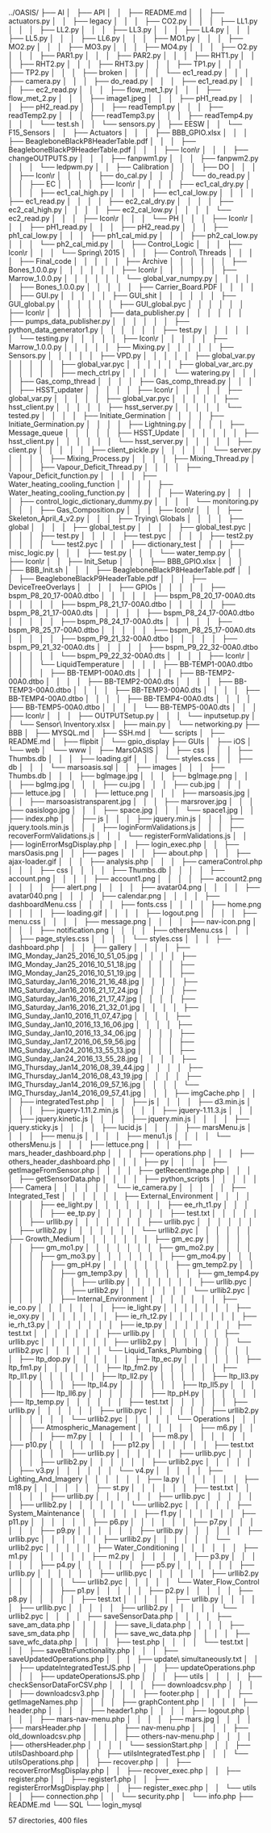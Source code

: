 ../OASIS/
├── AI
│   ├── API
│   │   ├── README.md
│   │   ├── actuators.py
│   │   ├── legacy
│   │   │   ├── CO2.py
│   │   │   ├── LL1.py
│   │   │   ├── LL2.py
│   │   │   ├── LL3.py
│   │   │   ├── LL4.py
│   │   │   ├── LL5.py
│   │   │   ├── LL6.py
│   │   │   ├── MO1.py
│   │   │   ├── MO2.py
│   │   │   ├── MO3.py
│   │   │   ├── MO4.py
│   │   │   ├── O2.py
│   │   │   ├── PAR1.py
│   │   │   ├── PAR2.py
│   │   │   ├── RHT1.py
│   │   │   ├── RHT2.py
│   │   │   ├── RHT3.py
│   │   │   ├── TP1.py
│   │   │   ├── TP2.py
│   │   │   ├── broken
│   │   │   │   └── ec1_read.py
│   │   │   ├── camera.py
│   │   │   ├── do_read.py
│   │   │   ├── ec1_read.py
│   │   │   ├── ec2_read.py
│   │   │   ├── flow_met_1.py
│   │   │   ├── flow_met_2.py
│   │   │   ├── image1.jpeg
│   │   │   ├── pH1_read.py
│   │   │   ├── pH2_read.py
│   │   │   ├── readTemp1.py
│   │   │   ├── readTemp2.py
│   │   │   ├── readTemp3.py
│   │   │   ├── readTemp4.py
│   │   │   └── test.sh
│   │   └── sensors.py
│   ├── EESW
│   │   └── F15_Sensors
│   │       ├── Actuators
│   │       │   ├── BBB_GPIO.xlsx
│   │       │   ├── BeagleboneBlackP8HeaderTable.pdf
│   │       │   ├── BeagleboneBlackP9HeaderTable.pdf
│   │       │   ├── Icon\r
│   │       │   ├── changeOUTPUTS.py
│   │       │   ├── fanpwm1.py
│   │       │   ├── fanpwm2.py
│   │       │   └── ledpwm.py
│   │       ├── Calibration
│   │       │   ├── DO
│   │       │   │   ├── Icon\r
│   │       │   │   ├── do_cal.py
│   │       │   │   └── do_read.py
│   │       │   ├── EC
│   │       │   │   ├── Icon\r
│   │       │   │   ├── ec1_cal_dry.py
│   │       │   │   ├── ec1_cal_high.py
│   │       │   │   ├── ec1_cal_low.py
│   │       │   │   ├── ec1_read.py
│   │       │   │   ├── ec2_cal_dry.py
│   │       │   │   ├── ec2_cal_high.py
│   │       │   │   ├── ec2_cal_low.py
│   │       │   │   └── ec2_read.py
│   │       │   ├── Icon\r
│   │       │   └── PH
│   │       │       ├── Icon\r
│   │       │       ├── pH1_read.py
│   │       │       ├── pH2_read.py
│   │       │       ├── ph1_cal_low.py
│   │       │       ├── ph1_cal_mid.py
│   │       │       ├── ph2_cal_low.py
│   │       │       └── ph2_cal_mid.py
│   │       ├── Control_Logic
│   │       │   ├── Icon\r
│   │       │   └── Spring\ 2015
│   │       │       ├── Control\ Threads
│   │       │       │   ├── Final_code
│   │       │       │   │   ├── Archive
│   │       │       │   │   │   ├── Bones_1.0.0.py
│   │       │       │   │   │   ├── Icon\r
│   │       │       │   │   │   ├── Marrow_1.0.0.py
│   │       │       │   │   │   └── global_var_numpy.py
│   │       │       │   │   ├── Bones_1.0.0.py
│   │       │       │   │   ├── Carrier_Board.PDF
│   │       │       │   │   ├── GUI.py
│   │       │       │   │   ├── GUI_shit
│   │       │       │   │   │   ├── GUI_global.py
│   │       │       │   │   │   ├── GUI_global.pyc
│   │       │       │   │   │   ├── Icon\r
│   │       │       │   │   │   ├── data_publisher.py
│   │       │       │   │   │   ├── pumps_data_publisher.py
│   │       │       │   │   │   ├── python_data_generator1.py
│   │       │       │   │   │   ├── test.py
│   │       │       │   │   │   └── testing.py
│   │       │       │   │   ├── Icon\r
│   │       │       │   │   ├── Marrow_1.0.0.py
│   │       │       │   │   ├── Mixing.py
│   │       │       │   │   ├── Sensors.py
│   │       │       │   │   ├── VPD.py
│   │       │       │   │   ├── global_var.py
│   │       │       │   │   ├── global_var.pyc
│   │       │       │   │   ├── global_var_arc.py
│   │       │       │   │   ├── mech_ctrl.py
│   │       │       │   │   └── watering.py
│   │       │       │   ├── Gas_comp_thread
│   │       │       │   ├── Gas_comp_thread.py
│   │       │       │   ├── HSST_updater
│   │       │       │   │   ├── Icon\r
│   │       │       │   │   ├── global_var.py
│   │       │       │   │   ├── global_var.pyc
│   │       │       │   │   ├── hsst_client.py
│   │       │       │   │   ├── hsst_server.py
│   │       │       │   │   └── tested.py
│   │       │       │   ├── Initiate_Germination
│   │       │       │   ├── Initiate_Germination.py
│   │       │       │   ├── Lightning.py
│   │       │       │   ├── Message_queue
│   │       │       │   │   ├── HSST_Update
│   │       │       │   │   │   ├── hsst_client.py
│   │       │       │   │   │   └── hsst_server.py
│   │       │       │   │   ├── client.py
│   │       │       │   │   ├── client_pickle.py
│   │       │       │   │   └── server.py
│   │       │       │   ├── Mixing_Process.py
│   │       │       │   ├── Mixing_Thread.py
│   │       │       │   ├── Vapour_Deficit_Thread.py
│   │       │       │   ├── Vapour_Deficit_function.py
│   │       │       │   ├── Water_heating_cooling_function
│   │       │       │   ├── Water_heating_cooling_function.py
│   │       │       │   ├── Watering.py
│   │       │       │   ├── control_logic_dictionary_dummy.py
│   │       │       │   └── monitoring.py
│   │       │       ├── Gas_Composition.py
│   │       │       ├── Icon\r
│   │       │       ├── Skeleton_April_4_v2.py
│   │       │       ├── Trying\ Globals
│   │       │       │   ├── global
│   │       │       │   ├── global_test.py
│   │       │       │   ├── global_test.pyc
│   │       │       │   ├── test.py
│   │       │       │   ├── test.pyc
│   │       │       │   ├── test2.py
│   │       │       │   └── test2.pyc
│   │       │       ├── dictionary_test
│   │       │       ├── misc_logic.py
│   │       │       ├── test.py
│   │       │       └── water_temp.py
│   │       ├── Icon\r
│   │       ├── Init_Setup
│   │       │   ├── BBB_GPIO.xlsx
│   │       │   ├── BBB_Init.sh
│   │       │   ├── BeagleboneBlackP8HeaderTable.pdf
│   │       │   ├── BeagleboneBlackP9HeaderTable.pdf
│   │       │   ├── DeviceTreeOverlays
│   │       │   │   ├── GPIOs
│   │       │   │   │   ├── bspm_P8_20_17-00A0.dtbo
│   │       │   │   │   ├── bspm_P8_20_17-00A0.dts
│   │       │   │   │   ├── bspm_P8_21_17-00A0.dtbo
│   │       │   │   │   ├── bspm_P8_21_17-00A0.dts
│   │       │   │   │   ├── bspm_P8_24_17-00A0.dtbo
│   │       │   │   │   ├── bspm_P8_24_17-00A0.dts
│   │       │   │   │   ├── bspm_P8_25_17-00A0.dtbo
│   │       │   │   │   ├── bspm_P8_25_17-00A0.dts
│   │       │   │   │   ├── bspm_P9_21_32-00A0.dtbo
│   │       │   │   │   ├── bspm_P9_21_32-00A0.dts
│   │       │   │   │   ├── bspm_P9_22_32-00A0.dtbo
│   │       │   │   │   └── bspm_P9_22_32-00A0.dts
│   │       │   │   ├── Icon\r
│   │       │   │   └── LiquidTemperature
│   │       │   │       ├── BB-TEMP1-00A0.dtbo
│   │       │   │       ├── BB-TEMP1-00A0.dts
│   │       │   │       ├── BB-TEMP2-00A0.dtbo
│   │       │   │       ├── BB-TEMP2-00A0.dts
│   │       │   │       ├── BB-TEMP3-00A0.dtbo
│   │       │   │       ├── BB-TEMP3-00A0.dts
│   │       │   │       ├── BB-TEMP4-00A0.dtbo
│   │       │   │       ├── BB-TEMP4-00A0.dts
│   │       │   │       ├── BB-TEMP5-00A0.dtbo
│   │       │   │       └── BB-TEMP5-00A0.dts
│   │       │   ├── Icon\r
│   │       │   ├── OUTPUTSetup.py
│   │       │   └── inputsetup.py
│   │       └── Sensor\ Inventory.xlsx
│   ├── main.py
│   └── networking.py
├── BBB
│   ├── MYSQL.md
│   ├── SSH.md
│   └── scripts
│       ├── README.md
│       ├── flipbit
│       └── gpio_display
├── GUIs
│   ├── iOS
│   └── web
│       └── www
│           ├── MarsOASIS
│           │   ├── css
│           │   │   ├── Thumbs.db
│           │   │   ├── loading.gif
│           │   │   └── styles.css
│           │   ├── db
│           │   │   └── marsoasis.sql
│           │   ├── images
│           │   │   ├── Thumbs.db
│           │   │   ├── bgImage.jpg
│           │   │   ├── bgImage.png
│           │   │   ├── bgImg.jpg
│           │   │   ├── cu.jpg
│           │   │   ├── cub.jpg
│           │   │   ├── lettuce.jpg
│           │   │   ├── lettuce.png
│           │   │   ├── marsoasis.jpg
│           │   │   ├── marsoasistransparent.jpg
│           │   │   ├── marsrover.jpg
│           │   │   ├── oasislogo.jpg
│           │   │   ├── space.jpg
│           │   │   └── space1.jpg
│           │   ├── index.php
│           │   ├── js
│           │   │   ├── jquery.min.js
│           │   │   ├── jquery.tools.min.js
│           │   │   ├── loginFormValidations.js
│           │   │   ├── recoverFormValidations.js
│           │   │   └── registerFormValidations.js
│           │   ├── loginErrorMsgDisplay.php
│           │   ├── login_exec.php
│           │   ├── marsOasis.png
│           │   ├── pages
│           │   │   ├── about.php
│           │   │   ├── ajax-loader.gif
│           │   │   ├── analysis.php
│           │   │   ├── cameraControl.php
│           │   │   ├── css
│           │   │   │   ├── Thumbs.db
│           │   │   │   ├── account.png
│           │   │   │   ├── account1.png
│           │   │   │   ├── account2.png
│           │   │   │   ├── alert.png
│           │   │   │   ├── avatar04.png
│           │   │   │   ├── avatar040.png
│           │   │   │   ├── calendar.png
│           │   │   │   ├── dashboardMenu.css
│           │   │   │   ├── fonts.css
│           │   │   │   ├── home.png
│           │   │   │   ├── loading.gif
│           │   │   │   ├── logout.png
│           │   │   │   ├── menu.css
│           │   │   │   ├── message.png
│           │   │   │   ├── nav-icon.png
│           │   │   │   ├── notification.png
│           │   │   │   ├── othersMenu.css
│           │   │   │   ├── page_styles.css
│           │   │   │   └── styles.css
│           │   │   ├── dashboard.php
│           │   │   ├── gallery
│           │   │   │   ├── IMG_Monday_Jan25_2016_10_51_05.jpg
│           │   │   │   ├── IMG_Monday_Jan25_2016_10_51_18.jpg
│           │   │   │   ├── IMG_Monday_Jan25_2016_10_51_19.jpg
│           │   │   │   ├── IMG_Saturday_Jan16_2016_21_16_48.jpg
│           │   │   │   ├── IMG_Saturday_Jan16_2016_21_17_24.jpg
│           │   │   │   ├── IMG_Saturday_Jan16_2016_21_17_47.jpg
│           │   │   │   ├── IMG_Saturday_Jan16_2016_21_32_01.jpg
│           │   │   │   ├── IMG_Sunday_Jan10_2016_11_07_47.jpg
│           │   │   │   ├── IMG_Sunday_Jan10_2016_13_16_06.jpg
│           │   │   │   ├── IMG_Sunday_Jan10_2016_13_34_06.jpg
│           │   │   │   ├── IMG_Sunday_Jan17_2016_06_59_56.jpg
│           │   │   │   ├── IMG_Sunday_Jan24_2016_13_55_13.jpg
│           │   │   │   ├── IMG_Sunday_Jan24_2016_13_55_28.jpg
│           │   │   │   ├── IMG_Thursday_Jan14_2016_08_39_44.jpg
│           │   │   │   ├── IMG_Thursday_Jan14_2016_08_43_19.jpg
│           │   │   │   ├── IMG_Thursday_Jan14_2016_09_57_16.jpg
│           │   │   │   └── IMG_Thursday_Jan14_2016_09_57_41.jpg
│           │   │   ├── imgCache.php
│           │   │   ├── integratedTest.php
│           │   │   ├── js
│           │   │   │   ├── d3.min.js
│           │   │   │   ├── jquery-1.11.2.min.js
│           │   │   │   ├── jquery-1.11.3.js
│           │   │   │   ├── jquery.kinetic.js
│           │   │   │   ├── jquery.min.js
│           │   │   │   ├── jquery.sticky.js
│           │   │   │   ├── lucid.js
│           │   │   │   ├── marsMenu.js
│           │   │   │   ├── menu.js
│           │   │   │   ├── menu1.js
│           │   │   │   └── othersMenu.js
│           │   │   ├── lettuce.png
│           │   │   ├── mars_header_dashboard.php
│           │   │   ├── operations.php
│           │   │   ├── others_header_dashboard.php
│           │   │   ├── py
│           │   │   │   ├── getImageFromSensor.php
│           │   │   │   ├── getRecentImage.php
│           │   │   │   ├── getSensorData.php
│           │   │   │   ├── python_scripts
│           │   │   │   │   ├── Camera
│           │   │   │   │   │   └── ie_camera.py
│           │   │   │   │   ├── Integrated_Test
│           │   │   │   │   │   ├── External_Environment
│           │   │   │   │   │   │   ├── ee_light.py
│           │   │   │   │   │   │   ├── ee_rh_t1.py
│           │   │   │   │   │   │   ├── ee_tp.py
│           │   │   │   │   │   │   ├── test.txt
│           │   │   │   │   │   │   ├── urllib.py
│           │   │   │   │   │   │   ├── urllib.pyc
│           │   │   │   │   │   │   ├── urllib2.py
│           │   │   │   │   │   │   └── urllib2.pyc
│           │   │   │   │   │   ├── Growth_Medium
│           │   │   │   │   │   │   ├── gm_ec.py
│           │   │   │   │   │   │   ├── gm_mo1.py
│           │   │   │   │   │   │   ├── gm_mo2.py
│           │   │   │   │   │   │   ├── gm_mo3.py
│           │   │   │   │   │   │   ├── gm_mo4.py
│           │   │   │   │   │   │   ├── gm_pH.py
│           │   │   │   │   │   │   ├── gm_temp2.py
│           │   │   │   │   │   │   ├── gm_temp3.py
│           │   │   │   │   │   │   ├── gm_temp4.py
│           │   │   │   │   │   │   ├── urllib.py
│           │   │   │   │   │   │   ├── urllib.pyc
│           │   │   │   │   │   │   ├── urllib2.py
│           │   │   │   │   │   │   └── urllib2.pyc
│           │   │   │   │   │   ├── Internal_Environment
│           │   │   │   │   │   │   ├── ie_co.py
│           │   │   │   │   │   │   ├── ie_light.py
│           │   │   │   │   │   │   ├── ie_oxy.py
│           │   │   │   │   │   │   ├── ie_rh_t2.py
│           │   │   │   │   │   │   ├── ie_rh_t3.py
│           │   │   │   │   │   │   ├── ie_tp.py
│           │   │   │   │   │   │   ├── test.txt
│           │   │   │   │   │   │   ├── urllib.py
│           │   │   │   │   │   │   ├── urllib.pyc
│           │   │   │   │   │   │   ├── urllib2.py
│           │   │   │   │   │   │   └── urllib2.pyc
│           │   │   │   │   │   └── Liquid_Tanks_Plumbing
│           │   │   │   │   │       ├── ltp_dop.py
│           │   │   │   │   │       ├── ltp_ec.py
│           │   │   │   │   │       ├── ltp_fm1.py
│           │   │   │   │   │       ├── ltp_fm2.py
│           │   │   │   │   │       ├── ltp_ll1.py
│           │   │   │   │   │       ├── ltp_ll2.py
│           │   │   │   │   │       ├── ltp_ll3.py
│           │   │   │   │   │       ├── ltp_ll4.py
│           │   │   │   │   │       ├── ltp_ll5.py
│           │   │   │   │   │       ├── ltp_ll6.py
│           │   │   │   │   │       ├── ltp_pH.py
│           │   │   │   │   │       ├── ltp_temp.py
│           │   │   │   │   │       ├── test.txt
│           │   │   │   │   │       ├── urllib.py
│           │   │   │   │   │       ├── urllib.pyc
│           │   │   │   │   │       ├── urllib2.py
│           │   │   │   │   │       └── urllib2.pyc
│           │   │   │   │   └── Operations
│           │   │   │   │       ├── Atmospheric_Management
│           │   │   │   │       │   ├── m6.py
│           │   │   │   │       │   ├── m7.py
│           │   │   │   │       │   ├── m8.py
│           │   │   │   │       │   ├── p10.py
│           │   │   │   │       │   ├── p12.py
│           │   │   │   │       │   ├── test.txt
│           │   │   │   │       │   ├── urllib.py
│           │   │   │   │       │   ├── urllib.pyc
│           │   │   │   │       │   ├── urllib2.py
│           │   │   │   │       │   ├── urllib2.pyc
│           │   │   │   │       │   ├── v3.py
│           │   │   │   │       │   └── v4.py
│           │   │   │   │       ├── Lighting_And_Imagery
│           │   │   │   │       │   ├── la.py
│           │   │   │   │       │   ├── m18.py
│           │   │   │   │       │   ├── st.py
│           │   │   │   │       │   ├── test.txt
│           │   │   │   │       │   ├── urllib.py
│           │   │   │   │       │   ├── urllib.pyc
│           │   │   │   │       │   ├── urllib2.py
│           │   │   │   │       │   └── urllib2.pyc
│           │   │   │   │       ├── System_Maintenance
│           │   │   │   │       │   ├── f1.py
│           │   │   │   │       │   ├── p11.py
│           │   │   │   │       │   ├── p6.py
│           │   │   │   │       │   ├── p7.py
│           │   │   │   │       │   ├── p9.py
│           │   │   │   │       │   ├── urllib.py
│           │   │   │   │       │   ├── urllib.pyc
│           │   │   │   │       │   ├── urllib2.py
│           │   │   │   │       │   └── urllib2.pyc
│           │   │   │   │       ├── Water_Conditioning
│           │   │   │   │       │   ├── m1.py
│           │   │   │   │       │   ├── m2.py
│           │   │   │   │       │   ├── p3.py
│           │   │   │   │       │   ├── p4.py
│           │   │   │   │       │   ├── p5.py
│           │   │   │   │       │   ├── urllib.py
│           │   │   │   │       │   ├── urllib.pyc
│           │   │   │   │       │   ├── urllib2.py
│           │   │   │   │       │   └── urllib2.pyc
│           │   │   │   │       └── Water_Flow_Control
│           │   │   │   │           ├── p1.py
│           │   │   │   │           ├── p2.py
│           │   │   │   │           ├── p8.py
│           │   │   │   │           ├── test.txt
│           │   │   │   │           ├── urllib.py
│           │   │   │   │           ├── urllib.pyc
│           │   │   │   │           ├── urllib2.py
│           │   │   │   │           └── urllib2.pyc
│           │   │   │   ├── saveSensorData.php
│           │   │   │   ├── save_am_data.php
│           │   │   │   ├── save_li_data.php
│           │   │   │   ├── save_sm_data.php
│           │   │   │   ├── save_wc_data.php
│           │   │   │   ├── save_wfc_data.php
│           │   │   │   ├── test.php
│           │   │   │   └── test.txt
│           │   │   ├── saveBtnFunctionality.php
│           │   │   ├── saveUpdatedOperations.php
│           │   │   ├── update\ simultaneously.txt
│           │   │   ├── updateIntegratedTestJS.php
│           │   │   ├── updateOperations.php
│           │   │   ├── updateOperationsJS.php
│           │   │   ├── utils
│           │   │   │   ├── checkSensorDataForCSV.php
│           │   │   │   ├── downloadcsv.php
│           │   │   │   ├── downloadcsv3.php
│           │   │   │   ├── footer.php
│           │   │   │   ├── getImageNames.php
│           │   │   │   ├── graphContent.php
│           │   │   │   ├── header.php
│           │   │   │   ├── header1.php
│           │   │   │   ├── logout.php
│           │   │   │   ├── mars-nav-menu.php
│           │   │   │   ├── mars.jpg
│           │   │   │   ├── marsHeader.php
│           │   │   │   ├── nav-menu.php
│           │   │   │   ├── old_downloadcsv.php
│           │   │   │   ├── others-nav-menu.php
│           │   │   │   ├── othersHeader.php
│           │   │   │   └── sessionStart.php
│           │   │   ├── utilsDashboard.php
│           │   │   ├── utilsIntegratedTest.php
│           │   │   └── utilsOperations.php
│           │   ├── recover.php
│           │   ├── recoverErrorMsgDisplay.php
│           │   ├── recover_exec.php
│           │   ├── register.php
│           │   ├── register1.php
│           │   ├── registerErrorMsgDisplay.php
│           │   ├── register_exec.php
│           │   └── utils
│           │       ├── connection.php
│           │       └── security.php
│           └── info.php
├── README.md
└── SQL
    └── login_mysql

57 directories, 400 files
